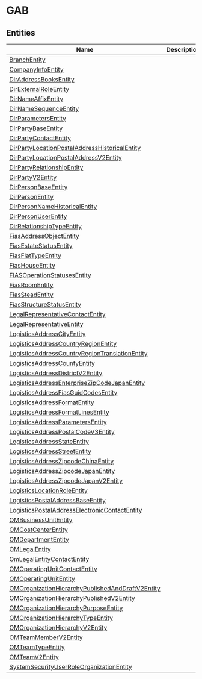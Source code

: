
# GAB


## Entities

|Name|Description|
|---|---|
|[BranchEntity](BranchEntity.cdm.json)||
|[CompanyInfoEntity](CompanyInfoEntity.cdm.json)||
|[DirAddressBooksEntity](DirAddressBooksEntity.cdm.json)||
|[DirExternalRoleEntity](DirExternalRoleEntity.cdm.json)||
|[DirNameAffixEntity](DirNameAffixEntity.cdm.json)||
|[DirNameSequenceEntity](DirNameSequenceEntity.cdm.json)||
|[DirParametersEntity](DirParametersEntity.cdm.json)||
|[DirPartyBaseEntity](DirPartyBaseEntity.cdm.json)||
|[DirPartyContactEntity](DirPartyContactEntity.cdm.json)||
|[DirPartyLocationPostalAddressHistoricalEntity](DirPartyLocationPostalAddressHistoricalEntity.cdm.json)||
|[DirPartyLocationPostalAddressV2Entity](DirPartyLocationPostalAddressV2Entity.cdm.json)||
|[DirPartyRelationshipEntity](DirPartyRelationshipEntity.cdm.json)||
|[DirPartyV2Entity](DirPartyV2Entity.cdm.json)||
|[DirPersonBaseEntity](DirPersonBaseEntity.cdm.json)||
|[DirPersonEntity](DirPersonEntity.cdm.json)||
|[DirPersonNameHistoricalEntity](DirPersonNameHistoricalEntity.cdm.json)||
|[DirPersonUserEntity](DirPersonUserEntity.cdm.json)||
|[DirRelationshipTypeEntity](DirRelationshipTypeEntity.cdm.json)||
|[FiasAddressObjectEntity](FiasAddressObjectEntity.cdm.json)||
|[FiasEstateStatusEntity](FiasEstateStatusEntity.cdm.json)||
|[FiasFlatTypeEntity](FiasFlatTypeEntity.cdm.json)||
|[FiasHouseEntity](FiasHouseEntity.cdm.json)||
|[FIASOperationStatusesEntity](FIASOperationStatusesEntity.cdm.json)||
|[FiasRoomEntity](FiasRoomEntity.cdm.json)||
|[FiasSteadEntity](FiasSteadEntity.cdm.json)||
|[FiasStructureStatusEntity](FiasStructureStatusEntity.cdm.json)||
|[LegalRepresentativeContactEntity](LegalRepresentativeContactEntity.cdm.json)||
|[LegalRepresentativeEntity](LegalRepresentativeEntity.cdm.json)||
|[LogisticsAddressCityEntity](LogisticsAddressCityEntity.cdm.json)||
|[LogisticsAddressCountryRegionEntity](LogisticsAddressCountryRegionEntity.cdm.json)||
|[LogisticsAddressCountryRegionTranslationEntity](LogisticsAddressCountryRegionTranslationEntity.cdm.json)||
|[LogisticsAddressCountyEntity](LogisticsAddressCountyEntity.cdm.json)||
|[LogisticsAddressDistrictV2Entity](LogisticsAddressDistrictV2Entity.cdm.json)||
|[LogisticsAddressEnterpriseZipCodeJapanEntity](LogisticsAddressEnterpriseZipCodeJapanEntity.cdm.json)||
|[LogisticsAddressFiasGuidCodesEntity](LogisticsAddressFiasGuidCodesEntity.cdm.json)||
|[LogisticsAddressFormatEntity](LogisticsAddressFormatEntity.cdm.json)||
|[LogisticsAddressFormatLinesEntity](LogisticsAddressFormatLinesEntity.cdm.json)||
|[LogisticsAddressParametersEntity](LogisticsAddressParametersEntity.cdm.json)||
|[LogisticsAddressPostalCodeV3Entity](LogisticsAddressPostalCodeV3Entity.cdm.json)||
|[LogisticsAddressStateEntity](LogisticsAddressStateEntity.cdm.json)||
|[LogisticsAddressStreetEntity](LogisticsAddressStreetEntity.cdm.json)||
|[LogisticsAddressZipcodeChinaEntity](LogisticsAddressZipcodeChinaEntity.cdm.json)||
|[LogisticsAddressZipcodeJapanEntity](LogisticsAddressZipcodeJapanEntity.cdm.json)||
|[LogisticsAddressZipcodeJapanV2Entity](LogisticsAddressZipcodeJapanV2Entity.cdm.json)||
|[LogisticsLocationRoleEntity](LogisticsLocationRoleEntity.cdm.json)||
|[LogisticsPostalAddressBaseEntity](LogisticsPostalAddressBaseEntity.cdm.json)||
|[LogisticsPostalAddressElectronicContactEntity](LogisticsPostalAddressElectronicContactEntity.cdm.json)||
|[OMBusinessUnitEntity](OMBusinessUnitEntity.cdm.json)||
|[OMCostCenterEntity](OMCostCenterEntity.cdm.json)||
|[OMDepartmentEntity](OMDepartmentEntity.cdm.json)||
|[OMLegalEntity](OMLegalEntity.cdm.json)||
|[OmLegalEntityContactEntity](OmLegalEntityContactEntity.cdm.json)||
|[OMOperatingUnitContactEntity](OMOperatingUnitContactEntity.cdm.json)||
|[OMOperatingUnitEntity](OMOperatingUnitEntity.cdm.json)||
|[OMOrganizationHierarchyPublishedAndDraftV2Entity](OMOrganizationHierarchyPublishedAndDraftV2Entity.cdm.json)||
|[OMOrganizationHierarchyPublishedV2Entity](OMOrganizationHierarchyPublishedV2Entity.cdm.json)||
|[OMOrganizationHierarchyPurposeEntity](OMOrganizationHierarchyPurposeEntity.cdm.json)||
|[OMOrganizationHierarchyTypeEntity](OMOrganizationHierarchyTypeEntity.cdm.json)||
|[OMOrganizationHierarchyV2Entity](OMOrganizationHierarchyV2Entity.cdm.json)||
|[OMTeamMemberV2Entity](OMTeamMemberV2Entity.cdm.json)||
|[OMTeamTypeEntity](OMTeamTypeEntity.cdm.json)||
|[OMTeamV2Entity](OMTeamV2Entity.cdm.json)||
|[SystemSecurityUserRoleOrganizationEntity](SystemSecurityUserRoleOrganizationEntity.cdm.json)||
